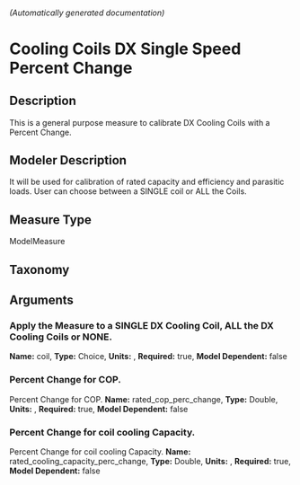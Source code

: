 

###### (Automatically generated documentation)

# Cooling Coils DX Single Speed Percent Change

## Description
This is a general purpose measure to calibrate DX Cooling Coils with a Percent Change.

## Modeler Description
It will be used for calibration of rated capacity and efficiency and parasitic loads. User can choose between a SINGLE coil or ALL the Coils.

## Measure Type
ModelMeasure

## Taxonomy


## Arguments


### Apply the Measure to a SINGLE DX Cooling Coil, ALL the DX Cooling Coils or NONE.

**Name:** coil,
**Type:** Choice,
**Units:** ,
**Required:** true,
**Model Dependent:** false

### Percent Change for COP.
Percent Change for COP.
**Name:** rated_cop_perc_change,
**Type:** Double,
**Units:** ,
**Required:** true,
**Model Dependent:** false

### Percent Change for coil cooling Capacity.
Percent Change for coil cooling Capacity.
**Name:** rated_cooling_capacity_perc_change,
**Type:** Double,
**Units:** ,
**Required:** true,
**Model Dependent:** false




